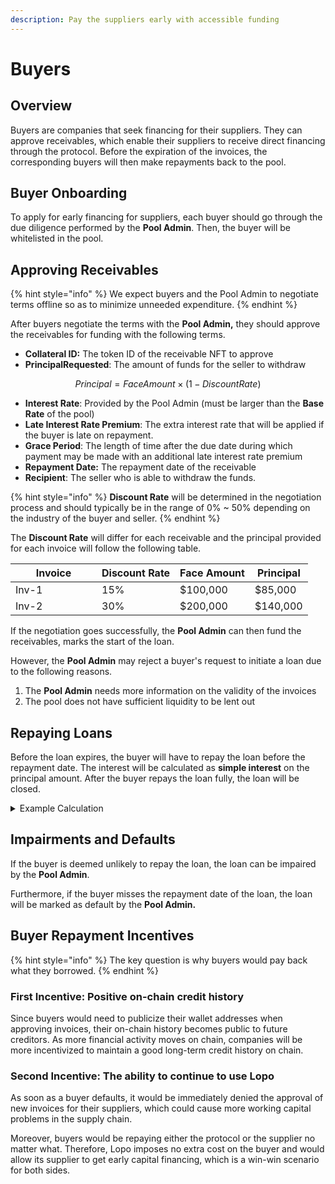 ```yaml
---
description: Pay the suppliers early with accessible funding
---
```


# Buyers

## Overview

Buyers are companies that seek financing for their suppliers. They can approve receivables, which enable their suppliers to receive direct financing through the protocol. Before the expiration of the invoices, the corresponding buyers will then make repayments back to the pool.

## Buyer Onboarding

To apply for early financing for suppliers, each buyer should go through the due diligence performed by the **Pool Admin**. Then, the buyer will be whitelisted in the pool.

## Approving Receivables

{% hint style="info" %}
We expect buyers and the Pool Admin to negotiate terms offline so as to minimize unneeded expenditure.
{% endhint %}

After buyers negotiate the terms with the **Pool Admin,** they should approve the receivables for funding with the following terms.

* **Collateral ID:** The token ID of the receivable NFT to approve
* **PrincipalRequested**: The amount of funds for the seller to withdraw

$$
Principal = FaceAmount \times (1 - DiscountRate)
$$

* **Interest Rate**: Provided by the Pool Admin (must be larger than the **Base Rate** of the pool)
* **Late Interest Rate Premium**: The extra interest rate that will be applied if the buyer is late on repayment.
* **Grace Period**: The length of time after the due date during which payment may be made with an additional late interest rate premium
* **Repayment Date:** The repayment date of the receivable
* **Recipient**: The seller who is able to withdraw the funds.

{% hint style="info" %}
**Discount Rate** will be determined in the negotiation process and should typically be in the range of 0% \~ 50% depending on the industry of the buyer and seller.
{% endhint %}

The **Discount Rate** will differ for each receivable and the principal provided for each invoice will follow the following table.

<table><thead><tr><th width="122">Invoice</th><th>Discount Rate</th><th>Face Amount</th><th>Principal</th></tr></thead><tbody><tr><td>Inv-1</td><td>15%</td><td>$100,000</td><td>$85,000</td></tr><tr><td>Inv-2</td><td>30%</td><td>$200,000</td><td>$140,000</td></tr></tbody></table>

If the negotiation goes successfully, the **Pool Admin** can then fund the receivables, marks the start of the loan.

However, the **Pool Admin** may reject a buyer's request to initiate a loan due to the following reasons.

1. The **Pool Admin** needs more information on the validity of the invoices
2. The pool does not have sufficient liquidity to be lent out

## Repaying Loans

Before the loan expires, the buyer will have to repay the loan before the repayment date. The interest will be calculated as **simple interest** on the principal amount. After the buyer repays the loan fully, the loan will be closed.

<details>

<summary>Example Calculation</summary>

Let's say that a buyer has a loan with the following terms

* Principal: $140,000
* Interest Rate: 10%
* Late Interest Rate Premium: 5%
* Start Date: 2023/8/1
* Repayment Date: 2023/9/1

_Payment before expiration:_

If the buyer repays on 2023/8/25, the interest applied will be$$\$140,000 \times 10\% \times 24/365 = \$ 920.55$$

_Late Payment:_

If the buyer repays on 2023/9/5, the interest applied will be $$ $140,000 \times (10\% \times 31/365 + 15\% \times 4/365) = $1419.18 $$

Here, we calculate using days instead of seconds in order to simplify the calculation. In practice, it is calculated in seconds.

</details>

## Impairments and Defaults

If the buyer is deemed unlikely to repay the loan, the loan can be impaired by the **Pool Admin**.&#x20;

Furthermore, if the buyer misses the repayment date of the loan, the loan will be marked as default by the **Pool Admin.**

## Buyer Repayment Incentives

{% hint style="info" %}
The key question is why buyers would pay back what they borrowed.
{% endhint %}

### First Incentive: Positive on-chain credit history

Since buyers would need to publicize their wallet addresses when approving invoices, their on-chain history becomes public to future creditors. As more financial activity moves on chain, companies will be more incentivized to maintain a good long-term credit history on chain.

### Second Incentive: The ability to continue to use Lopo

As soon as a buyer defaults, it would be immediately denied the approval of new invoices for their suppliers, which could cause more working capital problems in the supply chain.

Moreover, buyers would be repaying either the protocol or the supplier no matter what. Therefore, Lopo imposes no extra cost on the buyer and would allow its supplier to get early capital financing, which is a win-win scenario for both sides.
